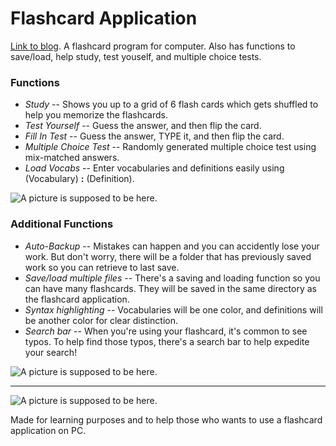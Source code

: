 <h1>Flashcard Application</h1>

[Link to blog](https://logicxd.github.io/codemoe/Blogs/Flashcard).
A flashcard program for computer. Also has functions to save/load, help study, test youself, and multiple choice tests.

<h3>Functions</h3>
<ul>
  <li><em>Study</em> -- Shows you up to a grid of 6 flash cards which gets shuffled to help you memorize the flashcards.</li>
  <li><em>Test Yourself</em> -- Guess the answer, and then flip the card.</li>
  <li><em>Fill In Test</em> -- Guess the answer, TYPE it, and then flip the card.</li>
  <li><em>Multiple Choice Test</em> -- Randomly generated multiple choice test using mix-matched answers.</li>
  <li><em>Load Vocabs</em> -- Enter vocabularies and definitions easily using (Vocabulary) <strong>:</strong> (Definition).</li>
</ul>

<img src="https://i.gyazo.com/d857bcc1f0954ea0c70071ddb9276468.png" alt="A picture is supposed to be here."></img>

<h3>Additional Functions</h3>
<ul>
  <li><em>Auto-Backup</em> -- Mistakes can happen and you can accidently lose your work. But don't worry, there will be a folder that has previously saved work so you can retrieve to last save.</li>
  <li><em>Save/load multiple files</em> -- There's a saving and loading function so you can have many flashcards. They will be saved in the same directory as the flashcard application.</li>
  <li><em>Syntax highlighting</em> -- Vocabularies will be one color, and definitions will be another color for clear distinction.</li>
  <li><em>Search bar</em> -- When you're using your flashcard, it's common to see typos. To help find those typos, there's a search bar to help expedite your search!</li>
</ul>

<img src="http://codemoe.net/Pictures/Flashcard-Fill-In-Test.png" alt="A picture is supposed to be here."></img>
<hr />
<img src="https://gyazo.com/17ba9d21fe70e65bf26bcc0b1ab08ede.png" alt="A picture is supposed to be here."></img>

Made for learning purposes and to help those who wants to use a flashcard application on PC. 
